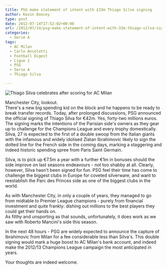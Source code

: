```yaml
---
title: PSG make statement of intent with £33m Thiago Silva signing
author: Kevin Doocey
type: post
date: 2012-07-14T17:52:02+00:00
url: /2012/07/14/psg-make-statement-of-intent-with-33m-thiago-silva-signing/
categories:
  - Serie A
tags:
  - AC Milan
  - Carlo Ancelotti
  - Football Digest
  - Ligue 1
  - PSG
  - Serie A
  - Thiago Silva

---
```

![Thiago Silva celebrates after scoring for AC Milan](http://www.footballdigest.org/wp-content/uploads/2012/07/Thiago-Silva-AC-Milan.jpg)

Manchester City, lookout.  
There's a new big spending kid on the block and he happens to be ready to break transfer records. Today, after prolonged discussions, PSG announced the official signing of Thiago Silva for €42m. Yes, forty-two millions euros. The signing marks the intentions of the Parisian side's owners as they gear up to challenge for the Champions League and every trophy domestically. Silva, 27 is expected to the first of a double swoop from the Italian giants with the infamous and widely idolised Zlatan Ibrahimovic likely to sign the <!--more--> dotted line for the French side in the coming days, marking a staggering and indeed historic spending spree from Paris Saint Germain.

Silva, is to pick up €7.5m a year with a further €1m in bonuses should the side improve on last seasons endeavours - not too shabby at all. Clearly, however, Silva hasn't been signed for fun. PSG feel their time has come to challenge the biggest clubs in Europe for coveted silverware, and want to reestablish the Parc des Princes side as one of the biggest clubs in the world.

As with Manchester City, in only a couple of years, they managed to go from midtable to Premier League champions - purely from financial investment and quite frankly: dishing out millions to the best players they could get their hands on.  
As filthy and unsporting as that sounds, unfortunately, it does work as we saw with Roberto Mancini's side this season. 

In the next 48 hours - PSG are widely expected to announce the capture of Ibrahimovic from Milan for a fee considerable less than Silva's. This double signing would mark a huge boost to AC Milan's bank account, and indeed make the 2012/13 Champions League campaign the most anticipated in years.

Your thoughts are indeed welcome.
